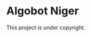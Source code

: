 <!DOCTYPE html>
<html>
<head>
  <meta charset="UTF-8">
</head>
<body>
  <h1>Algobot Niger</h1>


  <p>This project is under copyright.</p>
</body>
</html>


